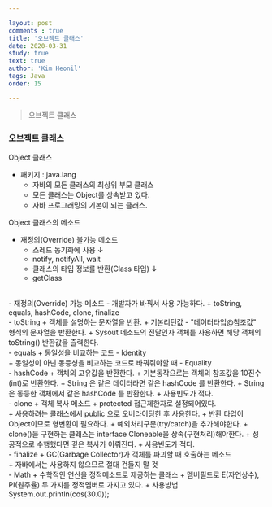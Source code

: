 ```yaml
---

layout: post
comments : true
title: '오브젝트 클래스'
date: 2020-03-31
study: true
text: true
author: 'Kim Heonil'
tags: Java
order: 15

---
```


> 오브젝트 클래스 <br>

### 오브젝트 클래스
Object 클래스
- 패키지 : java.lang 
    + 자바의 모든 클래스의 최상위 부모 클래스
    + 모든 클래스는 Object를 상속받고 있다.
    + 자바 프로그래밍의 기본이 되는 클래스.

Object 클래스의 메소드
- 재정의(Override) 불가능 메소드
    + 스레드 동기화에 사용 ↓ 
	+ notify, notifyAll, wait 
 	+ 클래스의 타입 정보를 반환(Class 타입) ↓ <br>
 	+ getClass
<br>
- 재정의(Override) 가능 메소드 - 개발자가 바꿔서 사용 가능하다.
    + toString, equals, hashCode, clone, finalize
<br> 
- toString
    + 객체를 설명하는 문자열을 반환.
    + 기본리턴값 - "데이터타입@참조값" 형식의 문자열을 반환한다.
	+ Sysout 메소드의 전달인자 객체를 사용하면 해당 객체의 toString() 반환값을 출력한다.
<br> 
- equals 
    + 동일성을 비교하는 코드 - Identity <br>
 	+ 동일성이 아닌 동등성을 비교하는 코드로 바꿔줘야할 때	- Equality
<br> 
- hashCode
    + 객체의 고유값을 반환한다.
    + 기본동작으로는 객체의 참조값을 10진수(int)로 반환한다.
    + String 은 같은 데이터라면 같은 hashCode 를 반환한다.
    + String 은 동등한 객체에서 같은 hashCode 를 반환한다.
    + 사용빈도가 적다. 			
<br> 			
- clone
    + 객체 복사 메소드
    + protected 접근제한자로 설정되어있다.<br>
 	+ 사용하려는 클래스에서 public 으로 오버라이딩한 후 사용한다.
 	+ 반환 타입이 Object이므로 형변환이 필요하다.
 	+ 예외처리구문(try/catch)을 추가해야한다.
 	+ clone()을 구현하는 클래스는 interface Cloneable을 상속(구현처리)해야한다. 
 	+ 성공적으로 수행했다면 깊은 복사가 이뤄진다.
	+ 사용빈도가 적다. 
<br>
- finalize
    + GC(Garbage Collector)가 객체를 파괴할 때 호출하는 메소드 <br>
 	+ 자바에서는 사용하지 않으므로 절대 건들지 말 것
<br> 			
- Math
    + 수학적인 연산을 정적메소드로 제공하는 클래스
	+ 멤버필드로 E(자연상수), PI(원주율) 두 가지를 정적멤버로 가지고 있다.
	+ 사용방법 <br>
	System.out.println(cos(30.0));
			

<br><br>
